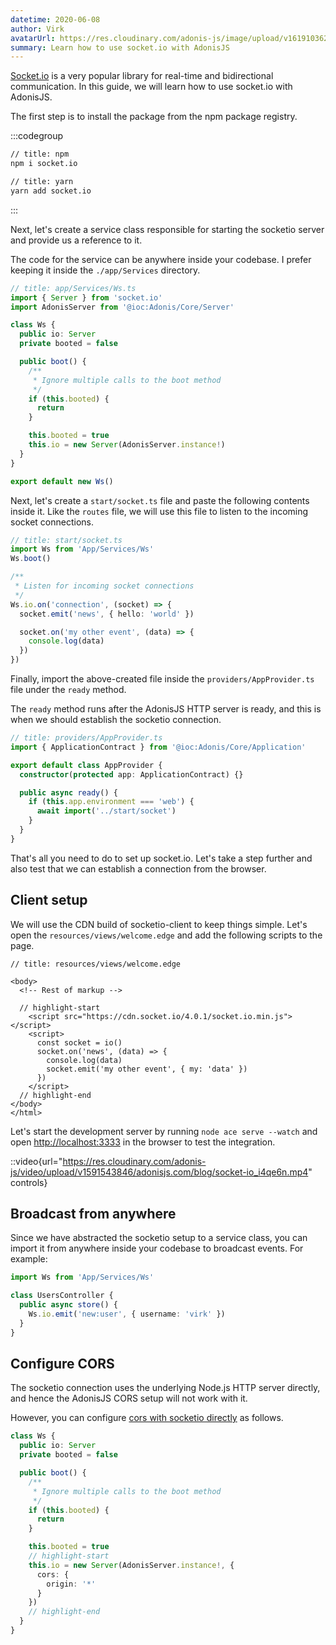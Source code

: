 ```yaml
---
datetime: 2020-06-08
author: Virk
avatarUrl: https://res.cloudinary.com/adonis-js/image/upload/v1619103621/adonisjs-authors-avatars/DYO4KUru_400x400_shujhw.jpg
summary: Learn how to use socket.io with AdonisJS
---
```


[Socket.io](https://socket.io/) is a very popular library for real-time and bidirectional communication. In this guide, we will learn how to use socket.io with AdonisJS.

The first step is to install the package from the npm package registry.

:::codegroup

```sh
// title: npm
npm i socket.io
```

```sh
// title: yarn
yarn add socket.io
```
:::

Next, let's create a service class responsible for starting the socketio server and provide us a reference to it.

The code for the service can be anywhere inside your codebase. I prefer keeping it inside the `./app/Services` directory.

```ts
// title: app/Services/Ws.ts
import { Server } from 'socket.io'
import AdonisServer from '@ioc:Adonis/Core/Server'

class Ws {
  public io: Server
  private booted = false

  public boot() {
    /**
     * Ignore multiple calls to the boot method
     */
    if (this.booted) {
      return
    }

    this.booted = true
    this.io = new Server(AdonisServer.instance!)
  }
}

export default new Ws()
```

Next, let's create a `start/socket.ts` file and paste the following contents inside it. Like the `routes` file, we will use this file to listen to the incoming socket connections.

```ts
// title: start/socket.ts
import Ws from 'App/Services/Ws'
Ws.boot()

/**
 * Listen for incoming socket connections
 */
Ws.io.on('connection', (socket) => {
  socket.emit('news', { hello: 'world' })

  socket.on('my other event', (data) => {
    console.log(data)
  })
})
```

Finally, import the above-created file inside the `providers/AppProvider.ts` file under the `ready` method. 

The `ready` method runs after the AdonisJS HTTP server is ready, and this is when we should establish the socketio connection.

```ts
// title: providers/AppProvider.ts
import { ApplicationContract } from '@ioc:Adonis/Core/Application'

export default class AppProvider {
  constructor(protected app: ApplicationContract) {}

  public async ready() {
    if (this.app.environment === 'web') {
      await import('../start/socket')
    }
  }
}
```

That's all you need to do to set up socket.io. Let's take a step further and also test that we can establish a connection from the browser.

## Client setup
We will use the CDN build of socketio-client to keep things simple. Let's open the `resources/views/welcome.edge` and add the following scripts to the page.

```edge
// title: resources/views/welcome.edge

<body>
  <!-- Rest of markup -->

  // highlight-start
    <script src="https://cdn.socket.io/4.0.1/socket.io.min.js"></script>
    <script>
      const socket = io()
      socket.on('news', (data) => {
        console.log(data)
        socket.emit('my other event', { my: 'data' })
      })
    </script>
  // highlight-end
</body>
</html>
```

Let's start the development server by running `node ace serve --watch` and open [http://localhost:3333](http://localhost:3333) in the browser to test the integration.

::video{url="https://res.cloudinary.com/adonis-js/video/upload/v1591543846/adonisjs.com/blog/socket-io_i4qe6n.mp4" controls}

## Broadcast from anywhere
Since we have abstracted the socketio setup to a service class, you can import it from anywhere inside your codebase to broadcast events. For example:

```ts
import Ws from 'App/Services/Ws'

class UsersController {
  public async store() {
    Ws.io.emit('new:user', { username: 'virk' })
  }
}
```

## Configure CORS
The socketio connection uses the underlying Node.js HTTP server directly, and hence the AdonisJS CORS setup will not work with it.

However, you can configure [cors with socketio directly](https://socket.io/docs/v4/handling-cors/) as follows.

```ts
class Ws {
  public io: Server
  private booted = false

  public boot() {
    /**
     * Ignore multiple calls to the boot method
     */
    if (this.booted) {
      return
    }

    this.booted = true
    // highlight-start
    this.io = new Server(AdonisServer.instance!, {
      cors: {
        origin: '*'
      }
    })
    // highlight-end
  }
}
```
